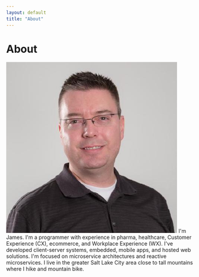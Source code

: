 ```yaml
---
layout: default
title: "About"
---
```


# About

![25049668](images/25049668.jpeg) I'm James. I'm a programmer with experience in pharma, healthcare, Customer Experience (CX), ecommerce, and Workplace Experience (WX). I've developed client-server systems, embedded, mobile apps, and hosted web solutions. I'm focused on microservice architectures and reactive microservices. I live in the greater Salt Lake City area close to tall mountains where I hike and mountain bike.
